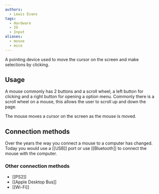 ```yaml
---
authors:
  - Lewis Evans
tags:
  - Hardware
  - IO
  - Input
aliases:
  - mouse
  - mice
---
```

A pointing device used to move the cursor on the screen and make selections by clicking.
## Usage
A mouse commonly has 2 buttons and a scroll wheel, a left button for clicking and a right button for opening a option menu. Commonly there is a scroll wheel on a mouse, this allows the user to scroll up and down the page.

The mouse moves a cursor on the screen as the mouse is moved.

## Connection methods
Over the years the way you connect a mouse to a computer has changed. Today you would use a [[USB]] port or use [[Bluetooth]] to connect the mouse with the computer.

### Other connection methods
- [[PS2]]
- [[Apple Desktop Bus]]
- [[Wi-Fi]]